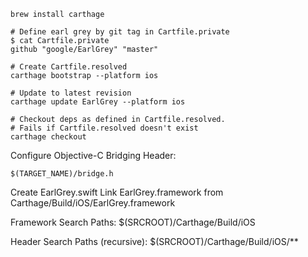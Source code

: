 ```shell
brew install carthage

# Define earl grey by git tag in Cartfile.private
$ cat Cartfile.private
github "google/EarlGrey" "master"

# Create Cartfile.resolved 
carthage bootstrap --platform ios

# Update to latest revision
carthage update EarlGrey --platform ios

# Checkout deps as defined in Cartfile.resolved. 
# Fails if Cartfile.resolved doesn't exist
carthage checkout
```

Configure Objective-C Bridging Header:

`$(TARGET_NAME)/bridge.h`

Create EarlGrey.swift
Link EarlGrey.framework from Carthage/Build/iOS/EarlGrey.framework 

Framework Search Paths:
$(SRCROOT)/Carthage/Build/iOS

Header Search Paths (recursive):
$(SRCROOT)/Carthage/Build/iOS/**
